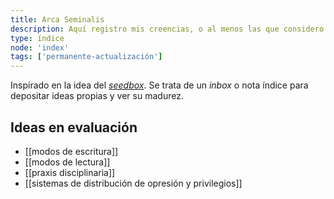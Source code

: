 ```yaml
---
title: Arca Seminalis
description: Aquí registro mis creencias, o al menos las que considero más firmes, para entender mejor cómo el nuevo conocimiento que adquiero se integra o entra en conflicto con mi conocimiento anterior
type: índice
node: 'index'
tags: ['permanente-actualización']
---
```


Inspirado en la idea del [*seedbox*](https://forum.obsidian.md/t/what-a-seedbox-is-and-why-it-has-been-valuable-to-me/4344). Se trata de un *inbox* o nota índice para depositar ideas propias y ver su madurez.

## Ideas en evaluación

- [[modos de escritura]]
- [[modos de lectura]]
- [[praxis disciplinaria]]
- [[sistemas de distribución de opresión y privilegios]]